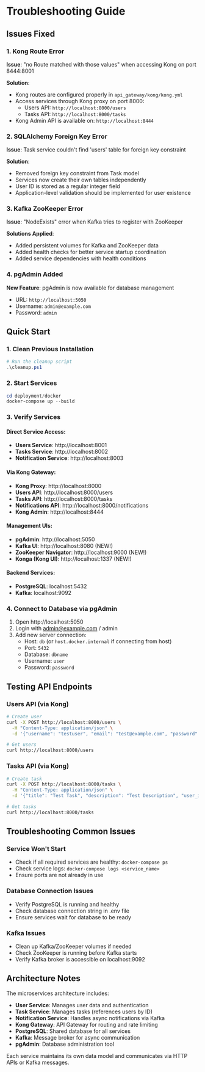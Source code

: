 # Troubleshooting Guide

## Issues Fixed

### 1. Kong Route Error
**Issue**: "no Route matched with those values" when accessing Kong on port 8444:8001

**Solution**: 
- Kong routes are configured properly in `api_gateway/kong/kong.yml`
- Access services through Kong proxy on port 8000:
  - Users API: `http://localhost:8000/users`
  - Tasks API: `http://localhost:8000/tasks`
- Kong Admin API is available on: `http://localhost:8444`

### 2. SQLAlchemy Foreign Key Error
**Issue**: Task service couldn't find 'users' table for foreign key constraint

**Solution**: 
- Removed foreign key constraint from Task model
- Services now create their own tables independently
- User ID is stored as a regular integer field
- Application-level validation should be implemented for user existence

### 3. Kafka ZooKeeper Error
**Issue**: "NodeExists" error when Kafka tries to register with ZooKeeper

**Solutions Applied**:
- Added persistent volumes for Kafka and ZooKeeper data
- Added health checks for better service startup coordination
- Added service dependencies with health conditions

### 4. pgAdmin Added
**New Feature**: pgAdmin is now available for database management
- URL: `http://localhost:5050`
- Username: `admin@example.com`
- Password: `admin`

## Quick Start

### 1. Clean Previous Installation
```powershell
# Run the cleanup script
.\cleanup.ps1
```

### 2. Start Services
```powershell
cd deployment/docker
docker-compose up --build
```

### 3. Verify Services

#### Direct Service Access:
- **Users Service**: http://localhost:8001
- **Tasks Service**: http://localhost:8002  
- **Notification Service**: http://localhost:8003

#### Via Kong Gateway:
- **Kong Proxy**: http://localhost:8000
- **Users API**: http://localhost:8000/users
- **Tasks API**: http://localhost:8000/tasks
- **Notifications API**: http://localhost:8000/notifications
- **Kong Admin**: http://localhost:8444

#### Management UIs:
- **pgAdmin**: http://localhost:5050
- **Kafka UI**: http://localhost:8080 (NEW!)
- **ZooKeeper Navigator**: http://localhost:9000 (NEW!)
- **Konga (Kong UI)**: http://localhost:1337 (NEW!)

#### Backend Services:
- **PostgreSQL**: localhost:5432
- **Kafka**: localhost:9092

### 4. Connect to Database via pgAdmin
1. Open http://localhost:5050
2. Login with admin@example.com / admin
3. Add new server connection:
   - Host: `db` (or `host.docker.internal` if connecting from host)
   - Port: `5432`
   - Database: `dbname`
   - Username: `user`
   - Password: `password`

## Testing API Endpoints

### Users API (via Kong)
```bash
# Create user
curl -X POST http://localhost:8000/users \
  -H "Content-Type: application/json" \
  -d '{"username": "testuser", "email": "test@example.com", "password": "password123"}'

# Get users
curl http://localhost:8000/users
```

### Tasks API (via Kong)
```bash
# Create task
curl -X POST http://localhost:8000/tasks \
  -H "Content-Type: application/json" \
  -d '{"title": "Test Task", "description": "Test Description", "user_id": 1}'

# Get tasks
curl http://localhost:8000/tasks
```

## Troubleshooting Common Issues

### Service Won't Start
- Check if all required services are healthy: `docker-compose ps`
- Check service logs: `docker-compose logs <service_name>`
- Ensure ports are not already in use

### Database Connection Issues
- Verify PostgreSQL is running and healthy
- Check database connection string in .env file
- Ensure services wait for database to be ready

### Kafka Issues
- Clean up Kafka/ZooKeeper volumes if needed
- Check ZooKeeper is running before Kafka starts
- Verify Kafka broker is accessible on localhost:9092

## Architecture Notes

The microservices architecture includes:
- **User Service**: Manages user data and authentication
- **Task Service**: Manages tasks (references users by ID)
- **Notification Service**: Handles async notifications via Kafka
- **Kong Gateway**: API Gateway for routing and rate limiting
- **PostgreSQL**: Shared database for all services
- **Kafka**: Message broker for async communication
- **pgAdmin**: Database administration tool

Each service maintains its own data model and communicates via HTTP APIs or Kafka messages.